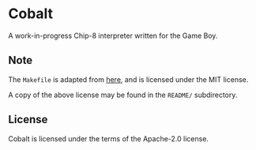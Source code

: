# Cobalt

A work-in-progress Chip-8 interpreter written for the Game Boy.

## Note

The `Makefile` is adapted from [here](https://github.com/ISSOtm/gb-boilerplate/), and is
licensed under the MIT license.

A copy of the above license may be found in the `README/` subdirectory.

## License

Cobalt is licensed under the terms of the Apache-2.0 license.
